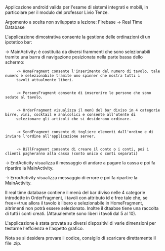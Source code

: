 Applicazione android valida per l'esame di sistemi integrati e mobili, in particolare per il modulo del professor Livio Tenze.

Argomento a scelta non sviluppato a lezione: Firebase -> Real Time Database

L'applicazione dimostrativa consente la gestione delle ordinazioni di un ipotetico bar:


   -> MainActivity: è costituita da diversi frammenti che sono selezionabili tramite una barra di navigazione posizionata nella parte bassa dello schermo:
   
   
         -> HomeFragment consente l'inserimento del numero di tavolo, tale numero è selezionabile tramite uno spinner che mostra tutti i
         tavoli attualmente liberi.
         
         
         -> PersonsFragment consente di insererire le persone che sono sedute al tavolo.
         
         
         -> OrderFragment visualizza il menù del bar diviso in 4 categorie birre, vini, cocktail e analcolici e consente all'utente di 
         selezionare gli articoli che si desiderano ordinare.
         
         
         -> SendFragment consente di togliere elementi dall'ordine e di inviare l'ordine all'applicazione server.
         
         
         -> BillFragment consente di creare il conto o i conti, poi i clienti pagheranno alla cassa (conto unico o conti separati)
         
         
  -> EndActicity visualizza il messaggio di andare a pagare la cassa e poi fa ripartire la MainActivity.
  
  
  -> ErrorActivity visualizza messaggio di errore e poi fa ripartire la MainActivity.


Il real time database contiene il menù del bar diviso nelle 4 categorie introdotte in OrderFragment, i tavoli con attributo id e free tale che, se free==true allora il tavolo è libero e selezionabile in HomeFragment, altrimenti non potrà essere selezionato. Inoltre il dtaabse tiene una raccolta di tutti i conti creati. (Attaualemnte sono liberi i tavoli dal 5 al 10).


L'applicazione è stata provata su diversi dispositivi di varie dimensioni per testarne l'effcienza e l'aspetto grafico.


Nota se si desidera provare il codice, consiglio di scaricare direttamente il file .zip.
  
  
